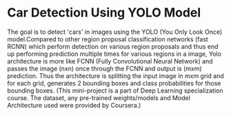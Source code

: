 # Car Detection Using YOLO Model

The goal is to detect 'cars' in images using the YOLO (You Only Look Once) model.Compared to other region proposal classification networks 
(fast RCNN) which perform detection on various region proposals and thus end up performing prediction multiple times for various 
regions in a image, Yolo architecture is more like FCNN (Fully Convolutional Neural Network) and passes the image (nxn) once 
through the FCNN and output is (mxm) prediction. Thus the architecture is splitting the input image in mxm grid and for each 
grid, generates 2 bounding boxes and class probabilities for those bounding boxes. 
(This mini-project is a part of Deep Learning specialization course. The dataset, any pre-trained weights/models and Model Architecture used were provided by Coursera.)
